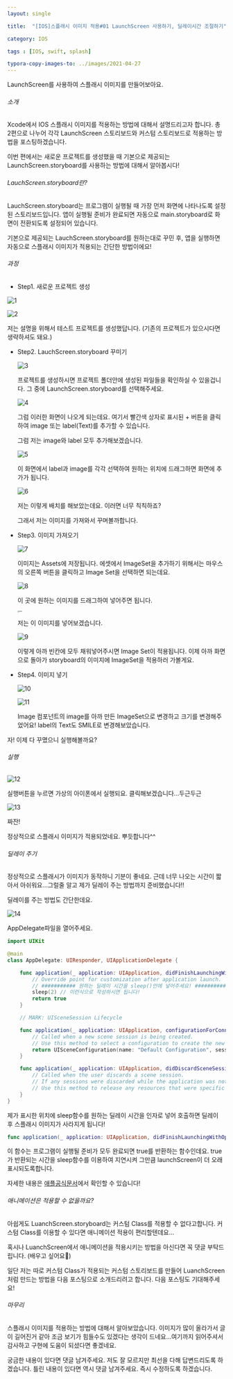 ```yaml
---
layout: single 

title:  "[IOS]스플래시 이미지 적용#01 LaunchScreen 사용하기, 딜레이시간 조절하기"

category: IOS

tags : [IOS, swift, splash]

typora-copy-images-to: ../images/2021-04-27
---
```


LaunchScreen를 사용하여 스플래시 이미지를 만들어보아요.



###### 소개

Xcode에서 IOS 스플래시 이미지를 적용하는 방법에 대해서 설명드리고자 합니다. 총 2편으로 나누어 각각 LaunchScreen 스토리보드와 커스텀 스토리보드로 적용하는 방법을 포스팅하겠습니다. 

이번 편에서는 새로운 프로젝트를 생성했을 때 기본으로 제공되는 LaunchScreen.storyboard를 사용하는 방법에 대해서 알아봅시다!



###### LauchScreen.storyboard란?

LauchScreen.storyboard는 프로그램이 실행될 때 가장 먼저 화면에 나타나도록 설정된 스토리보드입니다. 앱이 실행될 준비가 완료되면 자동으로 main.storyboard로 화면이 전환되도록 설정되어 있습니다. 

기본으로 제공되는 LauchScreen.storyboard를 원하는대로 꾸민 후, 앱을 실행하면 자동으로 스플래시 이미지가 적용되는 간단한 방법이에요! 



###### 과정

 - Step1. 새로운 프로젝트 생성

![1](/images/2021-04-27/1.png)

![2](/images/2021-04-27/2.png)

저는 설명을 위해서 테스트 프로젝트를 생성했답니다. (기존의 프로젝트가 있으시다면 생략하셔도 돼요.)

 - Step2. LauchScreen.storyboard 꾸미기

   ![3](/images/2021-04-27/3.png)

   프로젝트를 생성하시면 프로젝트 폴더안에 생성된 파일들을 확인하실 수 있을겁니다. 그 중에 LaunchScreen.storyboard를 선택해주세요.

   ![4](/images/2021-04-27/4.png)

   그럼 이러한 화면이 나오게 되는데요. 여기서 빨간색 상자로 표시된 + 버튼을 클릭하여 image 또는 label(Text)를 추가할 수 있습니다. 

   그럼 저는 image와 label 모두 추가해보겠습니다. 

   ![5](/images/2021-04-27/5.png)

   이 화면에서 label과 image를 각각 선택하여 원하는 위치에 드래그하면 화면에 추가가 됩니다.

   ![6](/images/2021-04-27/6.png)

   저는 이렇게 배치를 해보았는데요. 이러면 너무 칙칙하죠?

   그래서 저는 이미지를 가져와서 꾸며볼까합니다.

 - Step3. 이미지 가져오기

   ![7](/images/2021-04-27/7.png)

   이미지는 Assets에 저장됩니다. 에셋에서 ImageSet을 추가하기 위해서는 마우스의 오른쪽 버튼을 클릭하고 Image Set을 선택하면 되는데요. 

   ![8](/images/2021-04-27/8.png)
 
   이 곳에 원하는 이미지를 드래그하여 넣어주면 됩니다.

   <img src="/images/2021-04-27/test.png" alt="test" style="zoom:25%;" />

   저는 이 이미지를 넣어보겠습니다.

   ![9](/images/2021-04-27/9.png)

   이렇게 아까 빈칸에 모두 채워넣어주시면 Image Set이 적용됩니다. 이제 아까 화면으로 돌아가 storyboard의 이미지에 ImageSet을 적용하러 가볼게요.

- Step4. 이미지 넣기

   ![10](/images/2021-04-27/10.png)

   ![11](/images/2021-04-27/11.png)

   Image 컴포넌트의 image를 아까 만든 ImageSet으로 변경하고 크기를 변경해주었어요! label의 Text도 SMILE로 변경해보았습니다. 

자! 이제 다 꾸몄으니 실행해볼까요?


###### 실행

![12](/images/2021-04-27/12.png)

실행버튼을 누르면 가상의 아이폰에서 실행되요. 클릭해보겠습니다...두근두근

![13](/images/2021-04-27/13.png)

짜잔!

정상적으로 스플래시 이미지가 적용되었네요. 뿌듯합니다^^



###### 딜레이 주기

정상적으로 스플래시가 이미지가 동작하니 기분이 좋네요. 근데 너무 나오는 시간이 짧아서 아쉬워요...그럴줄 알고 제가 딜레이 주는 방법까지 준비했습니다!!

딜레이를 주는 방법도 간단한데요. 

![14](/images/2021-04-27/14.png)

AppDelegate파일을 열어주세요. 

~~~swift
import UIKit

@main
class AppDelegate: UIResponder, UIApplicationDelegate {

    func application(_ application: UIApplication, didFinishLaunchingWithOptions launchOptions: [UIApplication.LaunchOptionsKey: Any]?) -> Bool {
        // Override point for customization after application launch.
        // ########### 원하는 딜레이 시간을 sleep()안에 넣어주세요! ############
        sleep(2) // 이런식으로 작성하시면 됩니다!
        return true
    }

    // MARK: UISceneSession Lifecycle

    func application(_ application: UIApplication, configurationForConnecting connectingSceneSession: UISceneSession, options: UIScene.ConnectionOptions) -> UISceneConfiguration {
        // Called when a new scene session is being created.
        // Use this method to select a configuration to create the new scene with.
        return UISceneConfiguration(name: "Default Configuration", sessionRole: connectingSceneSession.role)
    }

    func application(_ application: UIApplication, didDiscardSceneSessions sceneSessions: Set<UISceneSession>) {
        // Called when the user discards a scene session.
        // If any sessions were discarded while the application was not running, this will be called shortly after application:didFinishLaunchingWithOptions.
        // Use this method to release any resources that were specific to the discarded scenes, as they will not return.
    }
}
~~~

제가 표시한 위치에 sleep함수를 원하는 딜레이 시간을 인자로 넣어 호출하면 딜레이 후 스플래시 이미지가 사라지게 됩니다!

 ~~~swift
 func application(_ application: UIApplication, didFinishLaunchingWithOptions launchOptions: [UIApplication.LaunchOptionsKey: Any]?) -> Bool {}
 ~~~

이 함수는 프로그램이 실행될 준비가 모두 완료되면 true를 반환하는 함수인데요. true가 반환되는 시간을 sleep함수를 이용하여 지연시켜 그만큼 launchScreen이 더 오래 표시되도록합니다. 

자세한 내용은 [애플공식문서](https://developer.apple.com/documentation/uikit/uiapplicationdelegate/1622921-application)에서 확인할 수 있습니다!


###### 애니메이션은 적용할 수 없을까요?

아쉽게도 LuanchScreen.storyboard는 커스텀 Class를 적용할 수 없다고합니다. 커스텀 Class를 이용할 수 있다면 애니메이션 적용이 편리할텐데요...

혹시나 LuanchScreen에서 애니메이션을 적용시키는 방법을 아신다면 꼭 댓글 부탁드립니다. (배우고 싶어요🤩)

일단 저는 따로 커스텀  Class가 적용되는 커스텀 스토리보드를 만들어 LuanchScreen처럼 만드는 방법을 다음 포스팅으로 소개드리려고 합니다. 다음 포스팅도 기대해주세요!



###### 마무리

스플래시 이미지를 적용하는 방법에 대해서 알아보았습니다. 이미지가 많이 올라가서 글이 길어진거 같아 조금 보기가 힘들수도 있겠다는 생각이 드네요...여기까지 읽어주셔서 감사하고 구현에 도움이 되셨다면 좋겠네요. 

궁금한 내용이 있다면 댓글 남겨주세요. 저도 잘 모르지만 최선을 다해 답변드리도록 하겠습니다. 틀린 내용이 있다면 역시 댓글 남겨주세요. 즉시 수정하도록 하겠습니다. 
